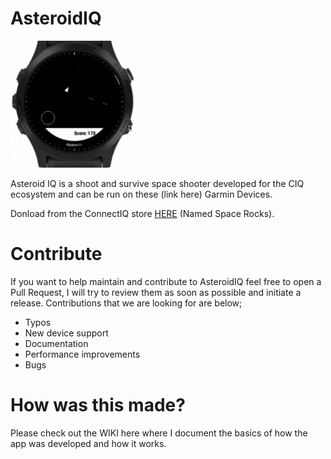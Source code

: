 # AsteroidIQ

<img src="ReadMeResources/gamePlay.gif" width="200" alt="">

Asteroid IQ is a shoot and survive space shooter developed for the CIQ ecosystem and can be run on these (link here) Garmin Devices.

Donload from the ConnectIQ store [HERE](https://apps.garmin.com/apps/cbcd05c7-5447-474e-a31f-bec47ce4326e) (Named Space Rocks).

# Contribute

If you want to help maintain and contribute to AsteroidIQ feel free to open a Pull Request, I will try to review them as soon as possible and initiate a release. Contributions that we are looking for are below;

* Typos
* New device support
* Documentation
* Performance improvements
* Bugs

# How was this made?
Please check out the WIKI here where I document the basics of how the app was developed and how it works.
